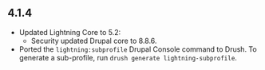## 4.1.4
* Updated Lightning Core to 5.2:
  * Security updated Drupal core to 8.8.6.
* Ported the `lightning:subprofile` Drupal Console command to Drush. To generate a sub-profile,
  run `drush generate lightning-subprofile`.

